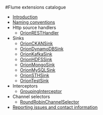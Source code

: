 #Flume extensions catalogue

* [Introduction](./introduction.md)
* [Naming conventions](./naming_conventions.md)
* Http source handlers
    * [OrionRESTHandler](./orion_rest_handler.md)
* Sinks
    * [OrionCKANSink](./orion_ckan_sink.md)
    * [OrionDynamoDBSink](./orion_dynamodb_sink.md)
    * [OrionKafkaSink](./orion_kafka_sink.md)
    * [OrionHDFSSink](./orion_hdfs_sink.md)
    * [OrionMongoSink](./orion_mongo_sink.md)
    * [OrionMySQLSink](./orion_mysql_sink.md)
    * [OrionSTHSink](./orion_sth_sink.md)
    * [OrionTestSink](./orion_test_sink.md)
* Interceptors
    * [GroupingInterceptor](./grouping_interceptor.md)
* Channel selectors
    * [RoundRobinChannelSelector](./round_robin_channel_selector.md)
* [Reporting issues and contact information](./issues_and_contact.md)
